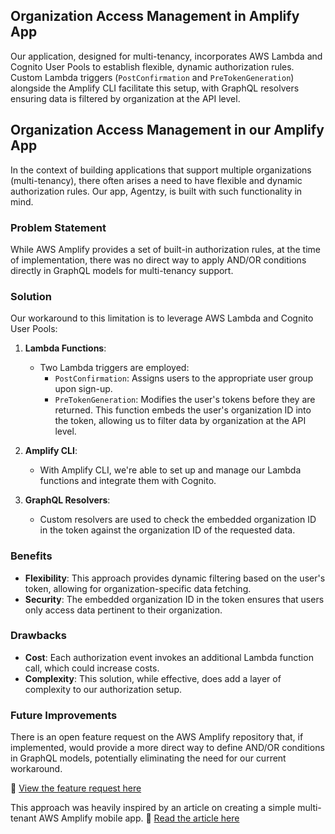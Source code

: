## Organization Access Management in Amplify App

Our application, designed for multi-tenancy, incorporates AWS Lambda and Cognito User Pools to establish flexible, dynamic authorization rules. Custom Lambda triggers (`PostConfirmation` and `PreTokenGeneration`) alongside the Amplify CLI facilitate this setup, with GraphQL resolvers ensuring data is filtered by organization at the API level.

## Organization Access Management in our Amplify App

In the context of building applications that support multiple organizations (multi-tenancy), there often arises a need to have flexible and dynamic authorization rules. Our app, Agentzy, is built with such functionality in mind.

### Problem Statement

While AWS Amplify provides a set of built-in authorization rules, at the time of implementation, there was no direct way to apply AND/OR conditions directly in GraphQL models for multi-tenancy support.

### Solution

Our workaround to this limitation is to leverage AWS Lambda and Cognito User Pools:

1. **Lambda Functions**:

   - Two Lambda triggers are employed:
     - `PostConfirmation`: Assigns users to the appropriate user group upon sign-up.
     - `PreTokenGeneration`: Modifies the user's tokens before they are returned. This function embeds the user's organization ID into the token, allowing us to filter data by organization at the API level.

2. **Amplify CLI**:

   - With Amplify CLI, we're able to set up and manage our Lambda functions and integrate them with Cognito.

3. **GraphQL Resolvers**:
   - Custom resolvers are used to check the embedded organization ID in the token against the organization ID of the requested data.

### Benefits

- **Flexibility**: This approach provides dynamic filtering based on the user's token, allowing for organization-specific data fetching.
- **Security**: The embedded organization ID in the token ensures that users only access data pertinent to their organization.

### Drawbacks

- **Cost**: Each authorization event invokes an additional Lambda function call, which could increase costs.
- **Complexity**: This solution, while effective, does add a layer of complexity to our authorization setup.

### Future Improvements

There is an open feature request on the AWS Amplify repository that, if implemented, would provide a more direct way to define AND/OR conditions in GraphQL models, potentially eliminating the need for our current workaround.

🔗 [View the feature request here](https://github.com/aws-amplify/amplify-category-api/issues/449#issuecomment-1718291662)

This approach was heavily inspired by an article on creating a simple multi-tenant AWS Amplify mobile app.
📖 [Read the article here](https://medium.com/@dantasfiles/creating-a-simple-multi-tenant-aws-amplify-mobile-app-e26119ab8246)

